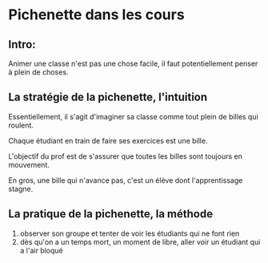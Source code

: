 Pichenette dans les cours
=========================

## Intro:

Animer une classe n'est pas une chose facile, il faut potentiellement penser à plein de choses.

## La stratégie de la pichenette, l'intuition

Essentiellement, il s'agit d'imaginer sa classe comme tout plein de billes qui roulent.

Chaque étudiant en train de faire ses exercices est une bille. 

L'objectif du prof est de s'assurer que toutes les billes sont toujours en mouvement. 

En gros, une bille qui n'avance pas, c'est un élève dont l'apprentissage stagne.

## La pratique de la pichenette, la méthode

1. observer son groupe et tenter de voir les étudiants qui ne font rien
2. dès qu'on a un temps mort, un moment de libre, aller voir un étudiant qui a l'air bloqué



